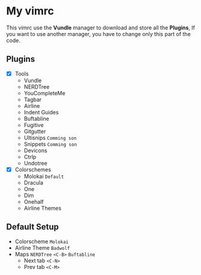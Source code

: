 # My vimrc

This vimrc use the **Vundle** manager to download and store all the **Plugins**, If you want to use another manager, you have to change only this part of the code.

## Plugins

- [x] Tools
    - Vundle
    - NERDTree
    - YouCompleteMe
    - Tagbar
    - Airline
    - Indent Guides
    - Buftabline
    - Fugitive
    - Gitgutter
    - Ultisnips `Comming son`
    - Snippets `Comming son`
    - Devicons
    - Ctrlp
    - Undotree
- [x] Colorschemes
    - Molokai   `Default`
    - Dracula
    - One
    - Dim
    - Onehalf
    - Airline Themes

## Default Setup

- Colorscheme
    `Molokai`
- Airline Theme
    `Badwolf`
- Maps
    `NERDTree` `<C-B>`
    `Buftabline`
    - Next tab `<C-N>`
    - Prev tab `<C-M>`

